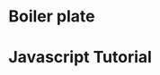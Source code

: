 # Boiler plate

<!DOCTYPE html>
<body>

<H1> Javascript Tutorial <H1>
<p id="Demo"> <p>
<script>
    document.getElementById("demo").innerHTML = "Hello World";
    </script>
</body>    
</html>


